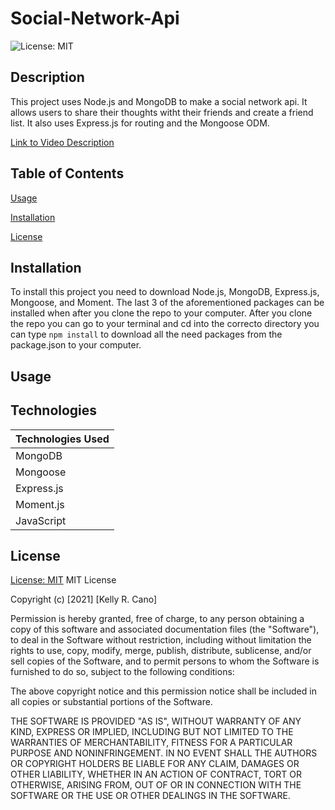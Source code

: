 # Social-Network-Api

![License: MIT](https://img.shields.io/badge/License-MIT-success.svg)

## Description

This project uses Node.js and MongoDB to make a social network api. It allows users to share their thoughts witht their friends and create a friend list. It also uses Express.js for routing and the Mongoose ODM.

[Link to Video Description]()

## Table of Contents

[Usage](#usage)

[Installation](#installation)

[License](#License)

## Installation
To install this project you need to download Node.js, MongoDB, Express.js, Mongoose, and Moment. The last 3 of the aforementioned packages can be installed when after you clone the repo to your computer. After you clone the repo you can go to your terminal and cd into the correcto directory you can type ```npm install``` to download all the need packages from the package.json to your computer. 
## Usage

## Technologies

| Technologies Used |
| ----------------- |
| MongoDB           |
| Mongoose          |
| Express.js        |
| Moment.js         |
| JavaScript        |

## License

[License: MIT](https://opensource.org/licenses/MIT)
MIT License

Copyright (c) [2021] [Kelly R. Cano]

Permission is hereby granted, free of charge, to any person obtaining a copy
of this software and associated documentation files (the "Software"), to deal
in the Software without restriction, including without limitation the rights
to use, copy, modify, merge, publish, distribute, sublicense, and/or sell
copies of the Software, and to permit persons to whom the Software is
furnished to do so, subject to the following conditions:

The above copyright notice and this permission notice shall be included in all
copies or substantial portions of the Software.

THE SOFTWARE IS PROVIDED "AS IS", WITHOUT WARRANTY OF ANY KIND, EXPRESS OR
IMPLIED, INCLUDING BUT NOT LIMITED TO THE WARRANTIES OF MERCHANTABILITY,
FITNESS FOR A PARTICULAR PURPOSE AND NONINFRINGEMENT. IN NO EVENT SHALL THE
AUTHORS OR COPYRIGHT HOLDERS BE LIABLE FOR ANY CLAIM, DAMAGES OR OTHER
LIABILITY, WHETHER IN AN ACTION OF CONTRACT, TORT OR OTHERWISE, ARISING FROM,
OUT OF OR IN CONNECTION WITH THE SOFTWARE OR THE USE OR OTHER DEALINGS IN THE
SOFTWARE.
